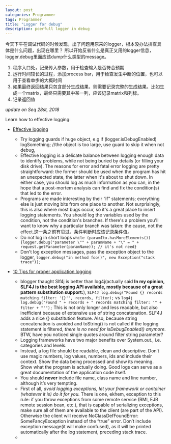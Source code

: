 ```yaml
---
layout: post
categories: Programmer
tags: Programmer
title: "Logger for debug"
description: poerfull logger in debug
---
```


今天下午在调试代码的时候发现，出了问题用原来的logger，根本没办法排查具体是什么问题，出现在哪里？
所以开始反省什么是真正又用的logger信息，logger.debug里面应该dump什么类型的message。

1. 程序入口处，记录传入参数，用于检查输入是否符合预期
2. 运行时间较长的过程，添加process bar，用于检查发生中断的位置，也可以用于查看单步的大概时间
3. 如果最终返回结果只包含部分生成结果，则需要记录完整的生成结果。比如生成一个matrix，最终只需要其中某一列，应该记录matrix和列标。
4. 记录返回值

_update on Seq 28st, 2018_

Learn how to effective logging:
- [Effective logging](http://www.kdgregory.com/index.php?page=java.logging)
  - Try logging guards if huge object, e.g if (logger.isDebugEnabled) logSomething; //the object is too large, use guard to skip it when not debug,
  - Effective logging is a delicate balance between logging enough data to identify problems, while not being buried by details (or filling your disk drive). The reasons for error and fatal error logging are pretty straightforward: the former should be used when the program has hit an unexpected state, the latter when it's about to shut down. In either case, you should log as much information as you can, in the hope that a post-mortem analysis can find and fix the condition(s) that led to the error.
  - Programs are made interesting by their “if” statements; everything else is just moving bits from one place to another. Not surprisingly, this is also where most bugs occur, so it's a great place to insert logging statements. You should log the variables used by the condition, not the condition's branches. If there's a problem you'll want to know why a particular branch was taken: the cause, not the effect.这一条之前有见过，条件判断时应该记录条件值。
  - Do not log in short loops `while (paramItx.hasMoreElements()){logger.debug("parameter \"" + paramName + "\" = " + request.getParameter(paramName)); // it's not need}`
  - Don't log exception messages, pass the exception object to the logger, `logger.debug("in method foo()", new Exception("stack trace"));`

- [10 Tips for proper application logging](https://www.javacodegeeks.com/2011/01/10-tips-proper-application-logging.html)
  - blogger thaught Slf4j is better than log4j(actually said **In my opinion, SLF4J is the best logging API available, mostly because of a great pattern substitution support:**), `SLF4J log.debug("Found {} records matching filter: '{}'", records, filter);` vs `log4j log.debug("Found " + records + " records matching filter: '" + filter + "'");` This is not only longer and less readable, but also inefficient because of extensive use of string concatenation. SLF4J adds a nice {} substitution feature. Also, because string concatenation is avoided and toString() is not called if the logging statement is filtered, _there is no need for isDebugEnabled() anymore_. BTW, have you noticed single quotes around filter string parameter?
  - Logging frameworks have two major benefits over System.out., i.e. categories and levels.
  - Instead, a log file should be readable, clean and descriptive. Don’t use magic numbers, log values, numbers, ids and include their context. Show the data being processed and show its meaning. Show what the program is actually doing. Good logs can serve as a great documentation of the application code itself.
  - You should **never** include file name, class name and line number, although it’s very tempting.
  - First of all, _avoid logging exceptions, let your framework or container (whatever it is) do it for you._ There is one, ekhem, exception to this rule: if you throw exceptions from some remote service (RMI, EJB remote session bean, etc.), that is capable of serializing exceptions, make sure all of them are available to the client (are part of the API). Otherwise the client will receive NoClassDefFoundError: SomeFancyException instead of the “true” error. Don’t include exception message(it will make confused), as it will be printed automatically after the log statement, preceding stack trace.
  - 

